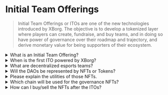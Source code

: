 # Initial Team Offerings

> Initial Team Offerings or ITOs are one of the new technologies introduced by XBorg. The objective is to develop a tokenized layer where players can create, fundraise, and buy teams, and in doing so have power of governance over their roadmap and trajectory, and derive monetary value for being supporters of their ecosystem.

<details>

<summary>What is an Initial Team Offering? </summary>

Initial Team Offerings (ITO) refer to the tokenization process of an esports team with a governance and utility token.

</details>

<details>

<summary>When is the first ITO powered by XBorg? </summary>

Around Q3 2023.&#x20;

</details>

<details>

<summary>What are decentralized esports teams? </summary>

Decentralized esports teams are funded and operated by fans, just like a DAO for esports.&#x20;

</details>

<details>

<summary>Will the DAOs be represented by NFTs or Tokens? </summary>

The esports DAO are governed by NFTs (Non-fungible tokens).&#x20;

</details>

<details>

<summary>Please explain the utilities of those NFTs.</summary>

It gives governance rights, access to a unique club, and rewards based on the team's performance.&#x20;

</details>

<details>

<summary>Which chain will be used for the governance NFTs? </summary>

Ethereum

</details>

<details>

<summary>How can I buy/sell the NFTs after the ITOs?</summary>

The NFTs will be sellable on secondary marketplaces such as Opensea, Blur etc.

</details>


